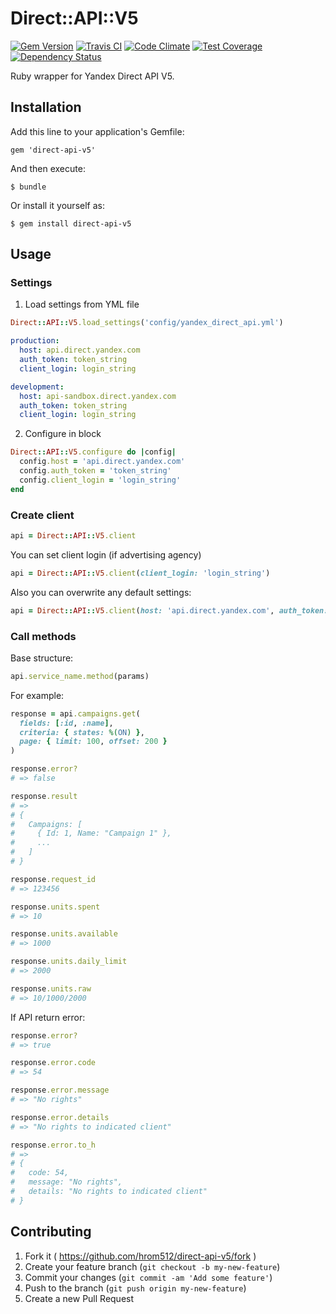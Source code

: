 # Direct::API::V5

[![Gem Version](https://badge.fury.io/rb/direct-api-v5.svg)](https://badge.fury.io/rb/direct-api-v5)
[![Travis CI](https://travis-ci.org/hrom512/direct-api-v5.svg?branch=dev)](https://travis-ci.org/hrom512/direct-api-v5)
[![Code Climate](https://codeclimate.com/github/Hrom512/direct-api-v5/badges/gpa.svg)](https://codeclimate.com/github/Hrom512/direct-api-v5)
[![Test Coverage](https://codeclimate.com/github/Hrom512/direct-api-v5/badges/coverage.svg)](https://codeclimate.com/github/Hrom512/direct-api-v5/coverage)
[![Dependency Status](https://gemnasium.com/hrom512/direct-api-v5.svg)](https://gemnasium.com/hrom512/direct-api-v5)

Ruby wrapper for Yandex Direct API V5.


## Installation

Add this line to your application's Gemfile:

    gem 'direct-api-v5'

And then execute:

    $ bundle

Or install it yourself as:

    $ gem install direct-api-v5


## Usage

### Settings

1. Load settings from YML file

  ```ruby
  Direct::API::V5.load_settings('config/yandex_direct_api.yml')
  ```

  ```yml
  production:
    host: api.direct.yandex.com
    auth_token: token_string
    client_login: login_string

  development:
    host: api-sandbox.direct.yandex.com
    auth_token: token_string
    client_login: login_string
  ```

2. Configure in block

  ```ruby
  Direct::API::V5.configure do |config|
    config.host = 'api.direct.yandex.com'
    config.auth_token = 'token_string'
    config.client_login = 'login_string'
  end
  ```

### Create client

```ruby
api = Direct::API::V5.client
```

You can set client login (if advertising agency)

```ruby
api = Direct::API::V5.client(client_login: 'login_string')
```

Also you can overwrite any default settings:

```ruby
api = Direct::API::V5.client(host: 'api.direct.yandex.com', auth_token: 'token')
```

### Call methods

Base structure:

```ruby
api.service_name.method(params)
```

For example:

```ruby
response = api.campaigns.get(
  fields: [:id, :name],
  criteria: { states: %(ON) },
  page: { limit: 100, offset: 200 }
)

response.error?
# => false

response.result
# =>
# {
#   Campaigns: [
#     { Id: 1, Name: "Campaign 1" },
#     ...
#   ]
# }

response.request_id
# => 123456

response.units.spent
# => 10

response.units.available
# => 1000

response.units.daily_limit
# => 2000

response.units.raw
# => 10/1000/2000
```

If API return error:

```ruby
response.error?
# => true

response.error.code
# => 54

response.error.message
# => "No rights"

response.error.details
# => "No rights to indicated client"

response.error.to_h
# =>
# {
#   code: 54,
#   message: "No rights",
#   details: "No rights to indicated client"
# }
```


## Contributing

1. Fork it ( https://github.com/hrom512/direct-api-v5/fork )
2. Create your feature branch (`git checkout -b my-new-feature`)
3. Commit your changes (`git commit -am 'Add some feature'`)
4. Push to the branch (`git push origin my-new-feature`)
5. Create a new Pull Request
